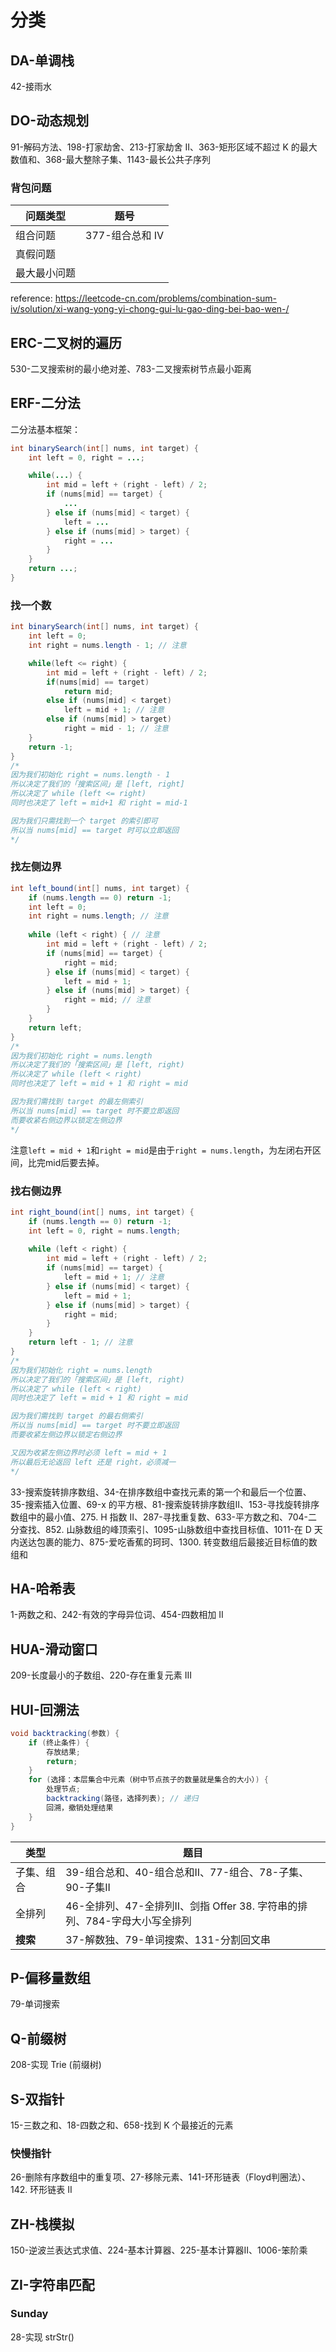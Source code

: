 # 分类

## DA-单调栈

42-接雨水

## DO-动态规划

91-解码方法、198-打家劫舍、213-打家劫舍 II、363-矩形区域不超过 K 的最大数值和、368-最大整除子集、1143-最长公共子序列

### 背包问题

| 问题类型     | 题号           |
| ------------ | -------------- |
| 组合问题     | 377-组合总和 Ⅳ |
| 真假问题     |                |
| 最大最小问题 |                |

reference: https://leetcode-cn.com/problems/combination-sum-iv/solution/xi-wang-yong-yi-chong-gui-lu-gao-ding-bei-bao-wen-/

## ERC-二叉树的遍历

530-二叉搜索树的最小绝对差、783-二叉搜索树节点最小距离

## ERF-二分法

二分法基本框架：

```java
int binarySearch(int[] nums, int target) {
    int left = 0, right = ...;

    while(...) {
        int mid = left + (right - left) / 2;
        if (nums[mid] == target) {
            ...
        } else if (nums[mid] < target) {
            left = ...
        } else if (nums[mid] > target) {
            right = ...
        }
    }
    return ...;
}
```

### 找一个数

```java
int binarySearch(int[] nums, int target) {
    int left = 0; 
    int right = nums.length - 1; // 注意

    while(left <= right) {
        int mid = left + (right - left) / 2;
        if(nums[mid] == target)
            return mid; 
        else if (nums[mid] < target)
            left = mid + 1; // 注意
        else if (nums[mid] > target)
            right = mid - 1; // 注意
    }
    return -1;
}
/*
因为我们初始化 right = nums.length - 1
所以决定了我们的「搜索区间」是 [left, right]
所以决定了 while (left <= right)
同时也决定了 left = mid+1 和 right = mid-1

因为我们只需找到一个 target 的索引即可
所以当 nums[mid] == target 时可以立即返回
*/
```

 ### 找左侧边界

```java
int left_bound(int[] nums, int target) {
    if (nums.length == 0) return -1;
    int left = 0;
    int right = nums.length; // 注意
    
    while (left < right) { // 注意
        int mid = left + (right - left) / 2;
        if (nums[mid] == target) {
            right = mid;
        } else if (nums[mid] < target) {
            left = mid + 1;
        } else if (nums[mid] > target) {
            right = mid; // 注意
        }
    }
    return left;
}
/*
因为我们初始化 right = nums.length
所以决定了我们的「搜索区间」是 [left, right)
所以决定了 while (left < right)
同时也决定了 left = mid + 1 和 right = mid

因为我们需找到 target 的最左侧索引
所以当 nums[mid] == target 时不要立即返回
而要收紧右侧边界以锁定左侧边界
*/
```

注意`left = mid + 1`和`right = mid`是由于`right = nums.length`，为左闭右开区间，比完mid后要去掉。

### 找右侧边界

```java
int right_bound(int[] nums, int target) {
    if (nums.length == 0) return -1;
    int left = 0, right = nums.length;
    
    while (left < right) {
        int mid = left + (right - left) / 2;
        if (nums[mid] == target) {
            left = mid + 1; // 注意
        } else if (nums[mid] < target) {
            left = mid + 1;
        } else if (nums[mid] > target) {
            right = mid;
        }
    }
    return left - 1; // 注意
}
/*
因为我们初始化 right = nums.length
所以决定了我们的「搜索区间」是 [left, right)
所以决定了 while (left < right)
同时也决定了 left = mid + 1 和 right = mid

因为我们需找到 target 的最右侧索引
所以当 nums[mid] == target 时不要立即返回
而要收紧左侧边界以锁定右侧边界

又因为收紧左侧边界时必须 left = mid + 1
所以最后无论返回 left 还是 right，必须减一
*/
```

33-搜索旋转排序数组、34-在排序数组中查找元素的第一个和最后一个位置、35-搜索插入位置、69-x 的平方根、81-搜索旋转排序数组II、153-寻找旋转排序数组中的最小值、275. H 指数 II、287-寻找重复数、633-平方数之和、704-二分查找、852. 山脉数组的峰顶索引、1095-山脉数组中查找目标值、1011-在 D 天内送达包裹的能力、875-爱吃香蕉的珂珂、1300. 转变数组后最接近目标值的数组和

## HA-哈希表

1-两数之和、242-有效的字母异位词、454-四数相加 II

## HUA-滑动窗口

209-长度最小的子数组、220-存在重复元素 III

## HUI-回溯法

```java
void backtracking(参数) {
    if (终止条件) {
        存放结果;
        return;
    }
    for (选择：本层集合中元素（树中节点孩子的数量就是集合的大小）) {
        处理节点;
        backtracking(路径，选择列表); // 递归
        回溯，撤销处理结果
    }
}
```

| 类型       | 题目                                                         |
| ---------- | ------------------------------------------------------------ |
| 子集、组合 | 39-组合总和、40-组合总和II、77-组合、78-子集、90-子集II      |
| 全排列     | 46-全排列、47-全排列II、剑指 Offer 38. 字符串的排列、784-字母大小写全排列 |
| **搜索**   | 37-解数独、79-单词搜索、131-分割回文串                       |

## P-偏移量数组

79-单词搜索

## Q-前缀树

208-实现 Trie (前缀树)

## S-双指针

15-三数之和、18-四数之和、658-找到 K 个最接近的元素

### 快慢指针

26-删除有序数组中的重复项、27-移除元素、141-环形链表（Floyd判圈法）、142. 环形链表 II

## ZH-栈模拟

150-逆波兰表达式求值、224-基本计算器、225-基本计算器II、1006-笨阶乘

## ZI-字符串匹配

### Sunday

28-实现 strStr()